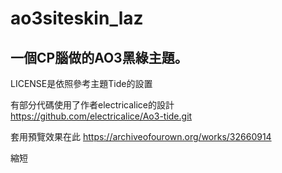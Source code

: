 # ao3siteskin_laz
一個CP腦做的AO3黑綠主題。
---
LICENSE是依照參考主題Tide的設置

有部分代碼使用了作者electricalice的設計 https://github.com/electricalice/Ao3-tide.git

套用預覽效果在此 https://archiveofourown.org/works/32660914


縮短
